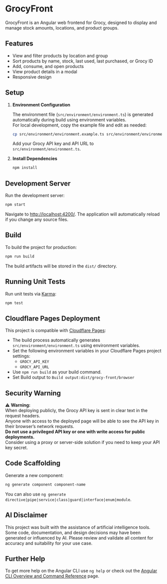 # GrocyFront

GrocyFront is an Angular web frontend for Grocy, designed to display and manage stock amounts, locations, and product groups.

## Features

- View and filter products by location and group
- Sort products by name, stock, last used, last purchased, or Grocy ID
- Add, consume, and open products
- View product details in a modal
- Responsive design

## Setup

1. **Environment Configuration**

   The environment file (`src/environment/environment.ts`) is generated automatically during build using environment variables.  
   For local development, copy the example file and edit as needed:

   ```bash
   cp src/environment/environment.example.ts src/environment/environment.ts
   ```

   Add your Grocy API key and API URL to `src/environment/environment.ts`.

2. **Install Dependencies**

   ```bash
   npm install
   ```

## Development Server

Run the development server:

```bash
npm start
```

Navigate to [http://localhost:4200/](http://localhost:4200/). The application will automatically reload if you change any source files.

## Build

To build the project for production:

```bash
npm run build
```

The build artifacts will be stored in the `dist/` directory.

## Running Unit Tests

Run unit tests via [Karma](https://karma-runner.github.io):

```bash
npm test
```

## Cloudflare Pages Deployment

This project is compatible with [Cloudflare Pages](https://pages.cloudflare.com/):

- The build process automatically generates `src/environment/environment.ts` using environment variables.
- Set the following environment variables in your Cloudflare Pages project settings:
  - `GROCY_API_KEY`
  - `GROCY_API_URL`
- Use `npm run build` as your build command.
- Set Build output to `Build output:dist/grocy-front/browser`

## Security Warning

⚠️ **Warning:**  
When deploying publicly, the Grocy API key is sent in clear text in the request headers.  
Anyone with access to the deployed page will be able to see the API key in their browser’s network requests.  
**Do not use a privileged API key or one with write access for public deployments.**  
Consider using a proxy or server-side solution if you need to keep your API key secret.

## Code Scaffolding

Generate a new component:

```bash
ng generate component component-name
```

You can also use `ng generate directive|pipe|service|class|guard|interface|enum|module`.

## AI Disclaimer

This project was built with the assistance of artificial intelligence tools. Some code, documentation, and design decisions may have been generated or influenced by AI. Please review and validate all content for accuracy and suitability for your use case.

## Further Help

To get more help on the Angular CLI use `ng help` or check out the [Angular CLI Overview and Command Reference](https://angular.io/cli) page.